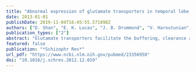 ```yaml
---
title: "Abnormal expression of glutamate transporters in temporal lobe areas in elderly patients with schizophrenia"
date: 2013-01-01
publishDate: 2019-11-04T16:45:55.571898Z
authors: ["D. Shan", "E. K. Lucas", "J. B. Drummond", "V. Haroutunian", "J. H. Meador-Woodruff", "R. E. McCullumsmith"]
publication_types: ["2"]
abstract: "Glutamate transporters facilitate the buffering, clearance and cycling of glutamate and play an important role in maintaining synaptic and extrasynaptic glutamate levels. Alterations in glutamate transporter expression may lead to abnormal glutamate neurotransmission contributing to the pathophysiology of schizophrenia. In addition, alterations in the architecture of the superior temporal gyrus and hippocampus have been implicated in this illness, suggesting that synapses in these regions may be remodeled from a lifetime of severe mental illness and antipsychotic treatment. Thus, we hypothesize that glutamate neurotransmission may be abnormal in the superior temporal gyrus and hippocampus in schizophrenia. To test this hypothesis, we examined protein expression of excitatory amino acid transporter 1-3 and vesicular glutamate transporter 1 and 2 in subjects with schizophrenia (n=23) and a comparison group (n=27). We found decreased expression of EAAT1 and EAAT2 protein in the superior temporal gyrus, and decreased EAAT2 protein in the hippocampus in schizophrenia. We didn't find any changes in expression of the neuronal transporter EAAT3 or the presynaptic vesicular glutamate transporters VGLUT1-2. In addition, we did not detect an effect of antipsychotic medication on expression of EAAT1 and EAAT2 proteins in the temporal association cortex or hippocampus in rats treated with haloperidol for 9 months. Our findings suggest that buffering and reuptake, but not presynaptic release, of glutamate is altered in glutamate synapses in the temporal lobe in schizophrenia."
featured: false
publication: "*Schizophr Res*"
url_pdf: "https://www.ncbi.nlm.nih.gov/pubmed/23356950"
doi: "10.1016/j.schres.2012.12.019"
---
```



